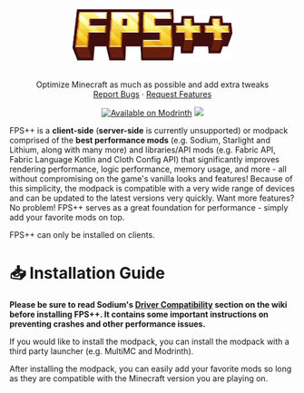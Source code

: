 <div align="center">
  <a href="https://github.com/MessiInter/fps-plus-plus" target="_blank" rel="noreferrer">
    <img src="https://raw.githubusercontent.com/MessiInter/fps-plus-plus/master/docs/assets/images/fps++_logo.png" alt="FPS++ logo" height="90" />
  </a>
  <br />
  <br />
  <p align="center">
    Optimize Minecraft as much as possible and add extra tweaks
    <br />
    <a href="https://github.com/MessiInter/fps-plus-plus/issues" target="_blank" rel="noreferrer">Report Bugs</a>
    ·
    <a href="https://github.com/MessiInter/fps-plus-plus/issues" target="_blank" rel="noreferrer">Request Features</a>
  </p>
  <a href="https://modrinth.com/modpack/fps++" target="_blank" rel="noreferrer"><img src="https://cdn.jsdelivr.net/npm/@intergrav/devins-badges@3/assets/compact-minimal/available/modrinth_vector.svg" alt="Available on Modrinth" /></a>
  <a href="https://github.com/MessiInter/fps-plus-plus" target="_blank" rel="noreferrer"><img src="https://cdn.jsdelivr.net/npm/@intergrav/devins-badges@3/assets/compact-minimal/available/github_vector.svg" /></a>
</div>


FPS++ is a **client-side** (**server-side** is currently unsupported) or modpack comprised of the **best performance mods** (e.g. Sodium, Starlight and Lithium, along with many more) and libraries/API mods (e.g. Fabric API, Fabric Language Kotlin and Cloth Config API) that significantly improves rendering performance, logic performance, memory usage, and more - all without compromising on the game's vanilla looks and features! Because of this simplicity, the modpack is compatible with a very wide range of devices and can be updated to the latest versions very quickly. Want more features? No problem! FPS++ serves as a great foundation for performance - simply add your favorite mods on top.

FPS++ can only be installed on clients.

# 📥 Installation Guide

**Please be sure to read Sodium's [Driver Compatibility](https://github.com/CaffeineMC/sodium-fabric/wiki/Driver-Compatibility) section on the wiki before installing FPS++. It contains some important instructions on preventing crashes and other performance issues.**

If you would like to install the modpack, you can install the modpack with a third party launcher (e.g. MultiMC and Modrinth).

After installing the modpack, you can easily add your favorite mods so long as they are compatible with the Minecraft version you are playing on.
